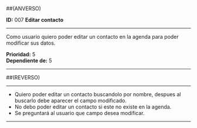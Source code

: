 ##(ANVERSO)

__ID:__ 007                 __Editar contacto__
___

Como usuario quiero poder editar un contacto en la agenda para
poder modificar sus datos.


  __Prioridad:__ 5  
  __Dependiente de:__ 5

___

##(REVERSO)
___

- Quiero poder editar un contacto buscandolo por nombre, despues al
  buscarlo debe aparecer el campo modificado.
- No debo poder editar un contacto si este no existe en la agenda.
- Se preguntará al usuario que campo desea modificar.

___
